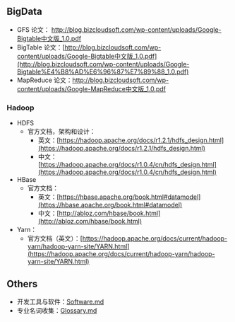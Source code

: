 ## BigData

- GFS 论文： [http://blog.bizcloudsoft.com/wp-content/uploads/Google-Bigtable中文版_1.0.pdf
](http://blog.bizcloudsoft.com/wp-content/uploads/Google-File-System%E4%B8%AD%E6%96%87%E7%89%88_1.0.pdf)  
- BigTable 论文：[http://blog.bizcloudsoft.com/wp-content/uploads/Google-Bigtable中文版_1.0.pdf](http://blog.bizcloudsoft.com/wp-content/uploads/Google-Bigtable%E4%B8%AD%E6%96%87%E7%89%88_1.0.pdf)  
- MapReduce 论文：[http://blog.bizcloudsoft.com/wp-content/uploads/Google-MapReduce中文版_1.0.pdf
](http://blog.bizcloudsoft.com/wp-content/uploads/Google-MapReduce%E4%B8%AD%E6%96%87%E7%89%88_1.0.pdf)

### Hadoop

- HDFS 
    - 官方文档，架构和设计：
        - 英文：[https://hadoop.apache.org/docs/r1.2.1/hdfs_design.html](https://hadoop.apache.org/docs/r1.2.1/hdfs_design.html)
        - 中文：[https://hadoop.apache.org/docs/r1.0.4/cn/hdfs_design.html](https://hadoop.apache.org/docs/r1.0.4/cn/hdfs_design.html)
- HBase
    - 官方文档：
        - 英文：[https://hbase.apache.org/book.html#datamodel](https://hbase.apache.org/book.html#datamodel)
        - 中文：[http://abloz.com/hbase/book.html](http://abloz.com/hbase/book.html)
- Yarn：
    - 官方文档（英文）：[https://hadoop.apache.org/docs/current/hadoop-yarn/hadoop-yarn-site/YARN.html](https://hadoop.apache.org/docs/current/hadoop-yarn/hadoop-yarn-site/YARN.html)
	
## Others

- 开发工具与软件：[Software.md](./software.md)
- 专业名词收集：[Glossary.md](./Glossary.md)